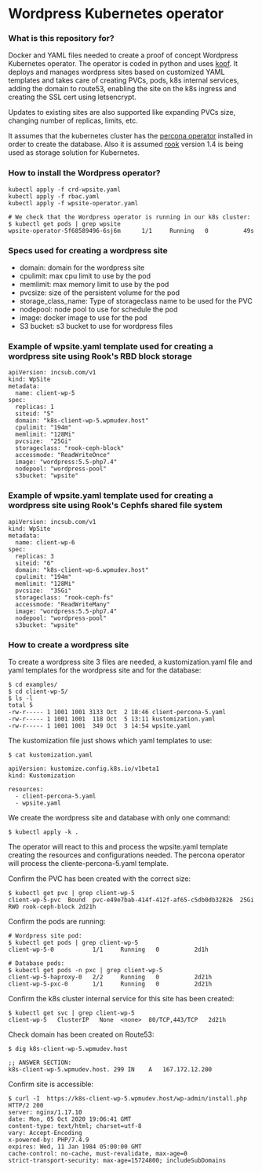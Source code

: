# Wordpress Kubernetes operator #

### What is this repository for? ###

Docker and YAML files needed to create a proof of concept Wordpress Kubernetes operator.
The operator is coded in python and uses [kopf](https://kopf.readthedocs.io).
It deploys and manages wordpress sites based on customized YAML templates 
and takes care of creating PVCs, pods, k8s internal services, adding 
the domain to route53, enabling the site on the k8s ingress and creating the SSL cert using letsencrypt.

Updates to existing sites are also supported like expanding PVCs size, changing number of replicas, limits, etc.

It assumes that the kubernetes cluster has the [percona operator](https://www.percona.com/doc/kubernetes-operator-for-pxc) installed in order to create the database. Also it is assumed [rook](https://rook.io) version 1.4 is being used as storage solution for Kubernetes.

### How to install the Wordpress operator? ###
```
kubectl apply -f crd-wpsite.yaml 
kubectl apply -f rbac.yaml
kubectl apply -f wpsite-operator.yaml

# We check that the Wordpress operator is running in our k8s cluster:
$ kubectl get pods | grep wpsite
wpsite-operator-5f68589496-6sj6m      1/1     Running   0          49s
```

### Specs used for creating a wordpress site

- domain: domain for the wordpress site
- cpulimit: max cpu limit to use by the pod
- memlimit: max memory limit to use by the pod
- pvcsize: size of the persistent volume for the pod
- storage_class_name: Type of storageclass name to be used for the PVC
- nodepool: node pool to use for schedule the pod
- image: docker image to use for the pod
- S3 bucket: s3 bucket to use for wordpress files

###  Example of wpsite.yaml template used for creating a wordpress site using Rook's RBD block storage
```
apiVersion: incsub.com/v1
kind: WpSite
metadata:
  name: client-wp-5
spec:
  replicas: 1
  siteid: "5"
  domain: "k8s-client-wp-5.wpmudev.host"
  cpulimit: "194m"
  memlimit: "128Mi"
  pvcsize:  "25Gi"
  storageclass: "rook-ceph-block"
  accessmode: "ReadWriteOnce"
  image: "wordpress:5.5-php7.4"
  nodepool: "wordpress-pool"
  s3bucket: "wpsite"
```

###  Example of wpsite.yaml template used for creating a wordpress site using Rook's Cephfs shared file system
```
apiVersion: incsub.com/v1
kind: WpSite
metadata:
  name: client-wp-6
spec:
  replicas: 3
  siteid: "6"
  domain: "k8s-client-wp-6.wpmudev.host"
  cpulimit: "194m"
  memlimit: "128Mi"
  pvcsize:  "35Gi"
  storageclass: "rook-ceph-fs"
  accessmode: "ReadWriteMany"
  image: "wordpress:5.5-php7.4"
  nodepool: "wordpress-pool"
  s3bucket: "wpsite"
```

### How to create a wordpress site
To create a wordpress site 3 files are needed, a kustomization.yaml file and yaml templates
for the wordpress site and for the database:
```
$ cd examples/
$ cd client-wp-5/
$ ls -l
total 5
-rw-r----- 1 1001 1001 3133 Oct  2 18:46 client-percona-5.yaml
-rw-r----- 1 1001 1001  118 Oct  5 13:11 kustomization.yaml
-rw-r----- 1 1001 1001  349 Oct  3 14:54 wpsite.yaml
```

The kustomization file just shows which yaml templates to use:
```
$ cat kustomization.yaml
 
apiVersion: kustomize.config.k8s.io/v1beta1
kind: Kustomization

resources:
  - client-percona-5.yaml
  - wpsite.yaml
```
We create the wordpress site and database with only one command:
```
$ kubectl apply -k .
```
The operator will react to this and process the wpsite.yaml template
creating the resources and configurations needed. The percona operator
will process the cliente-percona-5.yaml template.

Confirm the PVC has been created with the correct size:
```
$ kubectl get pvc | grep client-wp-5
client-wp-5-pvc  Bound  pvc-e49e7bab-414f-412f-af65-c5db0db32826  25Gi RWO rook-ceph-block 2d21h
```

Confirm the pods are running:
```
# Wordpress site pod:
$ kubectl get pods | grep client-wp-5
client-wp-5-0           1/1     Running   0          2d1h

# Database pods:
$ kubectl get pods -n pxc | grep client-wp-5
client-wp-5-haproxy-0   2/2     Running   0          2d21h
client-wp-5-pxc-0       1/1     Running   0          2d21h
```

Confirm the k8s cluster internal service for this site has been created:
```
$ kubectl get svc | grep client-wp-5
client-wp-5   ClusterIP   None  <none>  80/TCP,443/TCP   2d21h
```

Check domain has been created on Route53:
```
$ dig k8s-client-wp-5.wpmudev.host

;; ANSWER SECTION:
k8s-client-wp-5.wpmudev.host. 299 IN	A	167.172.12.200
```

Confirm site is accessible:
```
$ curl -I  https://k8s-client-wp-5.wpmudev.host/wp-admin/install.php
HTTP/2 200 
server: nginx/1.17.10
date: Mon, 05 Oct 2020 19:06:41 GMT
content-type: text/html; charset=utf-8
vary: Accept-Encoding
x-powered-by: PHP/7.4.9
expires: Wed, 11 Jan 1984 05:00:00 GMT
cache-control: no-cache, must-revalidate, max-age=0
strict-transport-security: max-age=15724800; includeSubDomains
```

